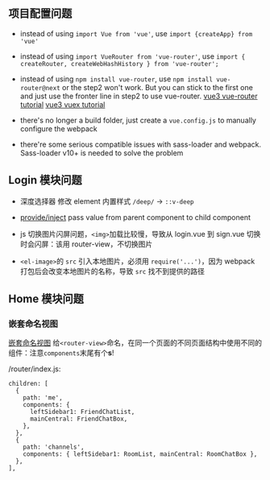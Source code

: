 ## 项目配置问题

- instead of using `import Vue from 'vue'`, use `import {createApp} from 'vue'`

- instead of using `import VueRouter from 'vue-router'`, use `import { createRouter, createWebHashHistory } from 'vue-router';`

- instead of using `npm install vue-router`, use `npm install vue-router@next` or the step2 won't work. But you can stick to the first one and just use the fronter line in step2 to use vue-router.
  [vue3 vue-router tutorial](https://www.vuemastery.com/blog/vue-router-a-tutorial-for-vue-3/)
  [vue3 vuex tutorial](https://dev.to/daniel_adekoya_/how-to-initialize-vuex-in-the-new-vue-3-preview-49ef)

- there's no longer a build folder, just create a `vue.config.js` to manually configure the webpack

- there're some serious compatible issues with sass-loader and webpack. Sass-loader v10+ is needed to solve the problem

## Login 模块问题

- 深度选择器 修改 element 内置样式 `/deep/` -> `::v-deep`

- [provide/inject](https://v3.cn.vuejs.org/guide/component-provide-inject.html#%E5%A4%84%E7%90%86%E5%93%8D%E5%BA%94%E6%80%A7) pass value from parent component to child component

- js 切换图片闪屏问题，`<img>`加载比较慢，导致从 login.vue 到 sign.vue 切换时会闪屏：该用 router-view，不切换图片

- `<el-image>`的 `src` 引入本地图片，必须用 `require('...')`，因为 webpack 打包后会改变本地图片的名称，导致 `src` 找不到提供的路径

## Home 模块问题

### 嵌套命名视图

[嵌套命名视图](https://next.router.vuejs.org/zh/guide/essentials/named-views.html#%E5%B5%8C%E5%A5%97%E5%91%BD%E5%90%8D%E8%A7%86%E5%9B%BE)
给`<router-view>`命名，在同一个页面的不同页面结构中使用不同的组件：注意`components`末尾有个**s**!

/router/index.js:

```
children: [
  {
    path: 'me',
    components: {
      leftSidebar1: FriendChatList,
      mainCentral: FriendChatBox,
    },
  },
  {
    path: 'channels',
    components: { leftSidebar1: RoomList, mainCentral: RoomChatBox },
  },
],
```
